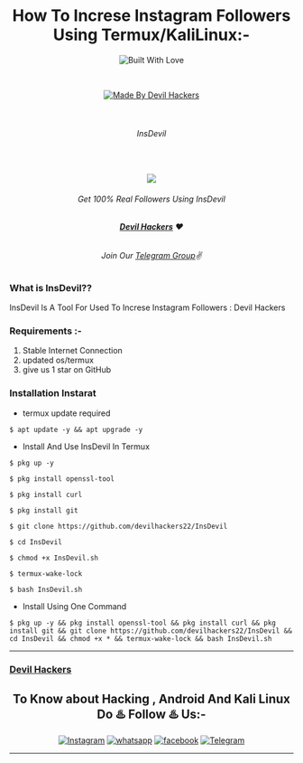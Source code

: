 <h1 align="center">How To Increse Instagram Followers Using Termux/KaliLinux:-</h1>
<p align=center>
  <img title="Built With Love" src="https://forthebadge.com/images/badges/built-with-love.svg"></p>
  <br>
<p align=center>
  <a href="https://www.instagram.com/devilhackers22"><img title="Made By Devil Hackers" src="https://img.shields.io/badge/Made%20By-Devil%20Hackers-blue?style=for-the-badge&logo=appveyor"></a>
  </p>

  <br>

###### <p align="center"> InsDevil
<br>

<p align=center>
<img src="https://i.ibb.co/yy2tDG0/Pics-Art-07-18-02-34-40.png"></p>

###### <p align="center">Get 100% Real Followers Using InsDevil<p align="center">
<p align=center>
  

###### <p align="center"> *[**Devil Hackers**](https://www.instagram.com/devilhackers22/) ❤️*
###### <p align="center"> *Join Our [Telegram Group](https://t.me/devilhackers22)✌*

### What is InsDevil??
InsDevil Is A Tool For Used To Increse Instagram Followers : Devil Hackers

### Requirements :-

1) Stable Internet Connection
2) updated os/termux
3) give us 1 star on GitHub

### Installation Instarat

* termux update required

```
$ apt update -y && apt upgrade -y
```
* Install And Use InsDevil In Termux
```
$ pkg up -y

$ pkg install openssl-tool

$ pkg install curl

$ pkg install git

$ git clone https://github.com/devilhackers22/InsDevil

$ cd InsDevil

$ chmod +x InsDevil.sh

$ termux-wake-lock

$ bash InsDevil.sh
```

* Install Using One Command

```
$ pkg up -y && pkg install openssl-tool && pkg install curl && pkg install git && git clone https://github.com/devilhackers22/InsDevil && cd InsDevil && chmod +x * && termux-wake-lock && bash InsDevil.sh
```

-------------------------------------------------------------------------------------

### [Devil Hackers](https://www.instagram.com/devilhackers22/)


### <h2 align="center">To Know about Hacking , Android And Kali Linux Do ♨️ Follow ♨️ Us:-</h2>
<p align="center">
<a href="https://www.instagram.com/devilhackers22/"><img title="Instagram" src="https://img.shields.io/badge/instagram-%23E4405F.svg?&style=for-the-badge&logo=instagram&logoColor=white"></a>
<a href="https://chat.whatsapp.com/D7VzPy5zttZIf7LXuAfjz0"><img title="whatsapp" src="https://img.shields.io/badge/WHATSAPP-%2325D366.svg?&style=for-the-badge&logo=whatsapp&logoColor=white"></a>
<a href="https://www.facebook.com/devilhackers22"><img title="facebook" src="https://img.shields.io/badge/facebook-%231877F2.svg?&style=for-the-badge&logo=facebook&logoColor=white"></a>
<a href="https://t.me/devilhackers22"><img title="Telegram" src="https://img.shields.io/badge/Telegram-blue?style=for-the-badge&logo=Telegram"></a>
</p>

-------------------------------------------------------------------------------------
